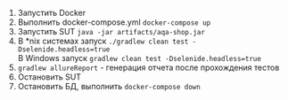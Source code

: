 1.	Запустить Docker
2.	Выполнить docker-compose.yml `docker-compose up`
3.	Запустить SUT `java -jar artifacts/aqa-shop.jar`
4.	В *nix системах запуск `./gradlew clean test -Dselenide.headless=true`  
    В Windows запуск `gradlew clean test -Dselenide.headless=true`
5.  `gradlew allureReport` - генерация отчета после прохождения
    тестов
6. Остановить SUT
7. Остановить БД, выполнить `docker-compose down`